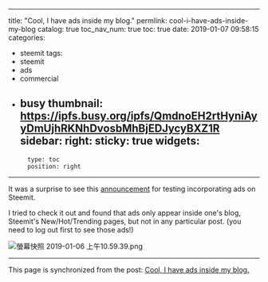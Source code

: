 
---
title: "Cool, I have ads inside my blog."
permlink: cool-i-have-ads-inside-my-blog
catalog: true
toc_nav_num: true
toc: true
date: 2019-01-07 09:58:15
categories:
- steemit
tags:
- steemit
- ads
- commercial
- busy
thumbnail: https://ipfs.busy.org/ipfs/QmdnoEH2rtHyniAyyDmUjhRKNhDvosbMhBjEDJycyBXZ1R
sidebar:
    right:
        sticky: true
widgets:
    -
        type: toc
        position: right
---


It was a surprise to see this [announcement](https://steemit.com/steemit/@steemitblog/testing-ads-on-steemit-com) for testing incorporating ads on Steemit.

I tried to check it out and found that ads only appear inside one's blog, Steemit's New/Hot/Trending pages, but not in any particular post. (you need to log out first to see those ads!)

![螢幕快照 2019-01-06 上午10.59.39.png](https://ipfs.busy.org/ipfs/QmdnoEH2rtHyniAyyDmUjhRKNhDvosbMhBjEDJycyBXZ1R)



- - -

This page is synchronized from the post: [Cool, I have ads inside my blog.](https://steemit.com/@deanliu/cool-i-have-ads-inside-my-blog)
